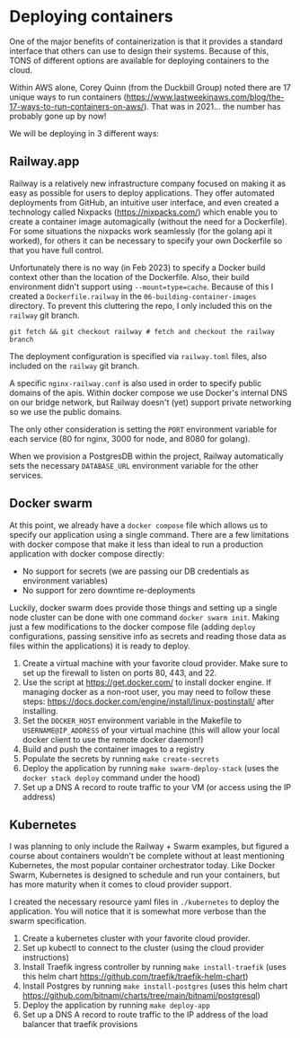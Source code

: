 # Deploying containers

One of the major benefits of containerization is that it provides a standard interface that others can use to design their systems. Because of this, TONS of different options are available for deploying containers to the cloud.

Within AWS alone, Corey Quinn (from the Duckbill Group) noted there are 17 unique ways to run containers (https://www.lastweekinaws.com/blog/the-17-ways-to-run-containers-on-aws/). That was in 2021... the number has probably gone up by now!

We will be deploying in 3 different ways:

## Railway.app

Railway is a relatively new infrastructure company focused on making it as easy as possible for users to deploy applications. They offer automated deployments from GitHub, an intuitive user interface, and even created a technology called Nixpacks (https://nixpacks.com/) which enable you to create a container image automagically (without the need for a Dockerfile). For some situations the nixpacks work seamlessly (for the golang api it worked), for others it can be necessary to specify your own Dockerfile so that you have full control.

Unfortunately there is no way (in Feb 2023) to specify a Docker build context other than the location of the Dockerfile. Also, their build environment didn't support using `--mount=type=cache`. Because of this I created a `Dockerfile.railway` in the `06-building-container-images` directory. To prevent this cluttering the repo, I only included this on the `railway` git branch.

```
git fetch && git checkout railway # fetch and checkout the railway branch
```

The deployment configuration is specified via `railway.toml` files, also included on the `railway` git branch.

A specific `nginx-railway.conf` is also used in order to specify public domains of the apis. Within docker compose we use Docker's internal DNS on our bridge network, but Railway doesn't (yet) support private networking so we use the public domains.

The only other consideration is setting the `PORT` environment variable for each service (80 for nginx, 3000 for node, and 8080 for golang).

When we provision a PostgresDB within the project, Railway automatically sets the necessary `DATABASE_URL` environment variable for the other services.

## Docker swarm

At this point, we already have a `docker compose` file which allows us to specify our application using a single command. There are a few limitations with docker compose that make it less than ideal to run a production application with docker compose directly:

- No support for secrets (we are passing our DB credentials as environment variables)
- No support for zero downtime re-deployments

Luckily, docker swarm does provide those things and setting up a single node cluster can be done with one command `docker swarm init`. Making just a few modifications to the docker compose file (adding `deploy` configurations, passing sensitive info as secrets and reading those data as files within the applications) it is ready to deploy.

1) Create a virtual machine with your favorite cloud provider. Make sure to set up the firewall to listen on ports 80, 443, and 22.
2) Use the script at https://get.docker.com/ to install docker engine. If managing docker as a non-root user, you may need to follow these steps: https://docs.docker.com/engine/install/linux-postinstall/ after installing.
3) Set the `DOCKER_HOST` environment variable in the Makefile to `USERNAME@IP_ADDRESS` of your virtual machine (this will allow your local docker client to use the remote docker daemon!)
4) Build and push the container images to a registry
5) Populate the secrets by running `make create-secrets`
6) Deploy the application by running `make swarm-deploy-stack` (uses the `docker stack deploy` command under the hood)
7) Set up a DNS A record to route traffic to your VM (or access using the IP address)

## Kubernetes

I was planning to only include the Railway + Swarm examples, but figured a course about containers wouldn't be complete without at least mentioning Kubernetes, the most popular container orchestrator today. Like Docker Swarm, Kubernetes is designed to schedule and run your containers, but has more maturity when it comes to cloud provider support.

I created the necessary resource yaml files in `./kubernetes` to deploy the application. You will notice that it is somewhat more verbose than the swarm specification.

1) Create a kubernetes cluster with your favorite cloud provider.
2) Set up kubectl to connect to the cluster (using the cloud provider instructions)
3) Install Traefik ingress controller by running `make install-traefik` (uses this helm chart https://github.com/traefik/traefik-helm-chart)
4) Install Postgres by running `make install-postgres` (uses this helm chart https://github.com/bitnami/charts/tree/main/bitnami/postgresql)
5) Deploy the application by running `make deploy-app`
6) Set up a DNS A record to route traffic to the IP address of the load balancer that traefik provisions
